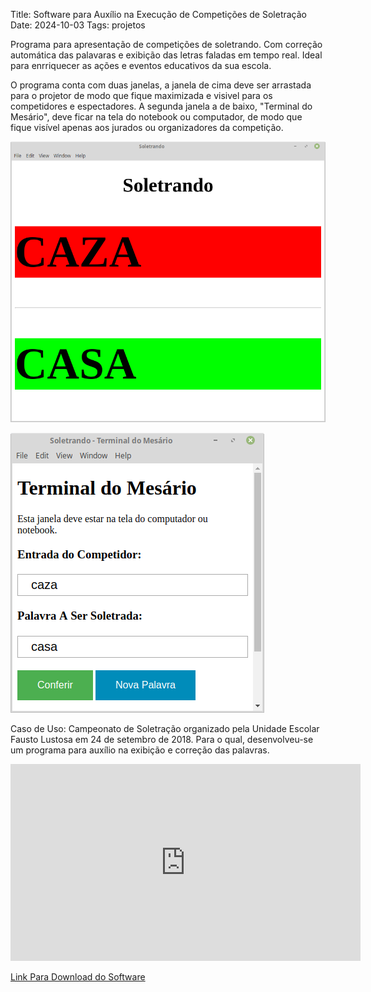 Title: Software para Auxílio na Execução de Competições de Soletração
Date: 2024-10-03
Tags: projetos

Programa para apresentação de competições de soletrando. Com correção automática das palavaras e exibição das letras
faladas em tempo real. Ideal para enrriquecer as ações e eventos educativos da sua escola.

O programa conta com duas janelas, a janela de cima deve ser arrastada para o projetor de modo que fique maximizada e
visivel para os competidores e espectadores. A segunda janela a de baixo, "Terminal do Mesário", deve ficar na tela do
notebook ou computador, de modo que fique visível apenas aos jurados ou organizadores da competição.

![Soletrando](https://github.com/macielti/blog/blob/main/posts/images/soletrando-terminal.png?raw=true)

![Terminal mesário soletrando](https://github.com/macielti/blog/blob/main/posts/images/soletrando-terminal-mesario.png?raw=true)

Caso de Uso:
Campeonato de Soletração organizado pela Unidade Escolar Fausto Lustosa em 24 de setembro de 2018. Para o qual,
desenvolveu-se um programa para auxílio na exibição e correção das palavras.

<iframe width="560" height="315" src="https://www.youtube.com/embed/NJcUvxHCg1U?si=---R5vPZwoYiUCIQ" title="YouTube video player" frameborder="0" allow="accelerometer; autoplay; clipboard-write; encrypted-media; gyroscope; picture-in-picture; web-share" referrerpolicy="strict-origin-when-cross-origin" allowfullscreen></iframe>

[Link Para Download do Software](https://github.com/macielti/soletrando/actions/runs/11136165680/artifacts/2003800496)
